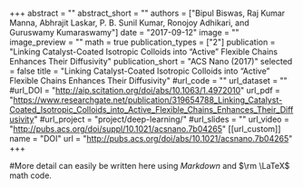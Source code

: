 +++
abstract = ""
abstract_short = ""
authors = ["Bipul Biswas, Raj Kumar Manna, Abhrajit Laskar, P. B. Sunil Kumar, Ronojoy Adhikari, and Guruswamy Kumaraswamy"]
date = "2017-09-12"
image = ""
image_preview = ""
math = true
publication_types = ["2"]
publication = "Linking Catalyst-Coated Isotropic Colloids into “Active” Flexible Chains Enhances Their Diffusivity"
publication_short = "ACS Nano (2017)"
selected = false
title = "Linking Catalyst-Coated Isotropic Colloids into “Active” Flexible Chains Enhances Their Diffusivity"
#url_code = ""
url_dataset = ""
#url_DOI = "http://aip.scitation.org/doi/abs/10.1063/1.4972010"
url_pdf = "https://www.researchgate.net/publication/319654788_Linking_Catalyst-Coated_Isotropic_Colloids_into_Active_Flexible_Chains_Enhances_Their_Diffusivity"
#url_project = "project/deep-learning/"
#url_slides = ""
url_video = "http://pubs.acs.org/doi/suppl/10.1021/acsnano.7b04265"
[[url_custom]]
    name = "DOI"
    url = "http://pubs.acs.org/doi/abs/10.1021/acsnano.7b04265"
+++

#More detail can easily be written here using *Markdown* and $\rm \LaTeX$ math code.
